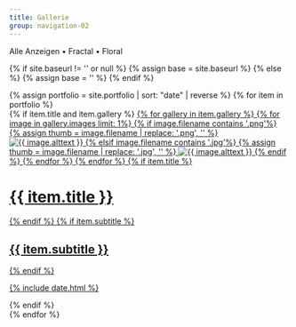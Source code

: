 ```yaml
---
title: Gallerie
group: navigation-02
---
```

<div class="filtering">
    <span class="filter" data-filter="all">Alle Anzeigen</span> &bull;
    <span class="filter" data-filter=".fractal">Fractal</span> &bull;
    <span class="filter" data-filter=".floral">Floral</span>
</div>

{% if site.baseurl != '' or null %}
    {% assign base = site.baseurl %}
{% else %}
    {% assign base = '' %}
{% endif %}

<div class="portfolio-wrapper" id="container">
    {% assign portfolio = site.portfolio | sort: "date" | reverse %}
    {% for item in portfolio %}
        <div class="item-wrapper mix {{ item.category }}">
            {% if item.title and item.gallery %}
                <a href="{{ item.url | remove: '/index.html' | prepend: base }}">
                    {% for gallery in item.gallery %}
                        {% for image in gallery.images limit: 1%}
                            {% if image.filename contains '.png'%}
                                {% assign thumb = image.filename | replace: '.png', '' %}
                                <img src="{{ site.img_dir | prepend: base }}/{{ thumb | append: '-450x450.png' }}" alt="{{ image.alttext }}">
                            {% elsif image.filename contains '.jpg'%}
                                {% assign thumb = image.filename | replace: '.jpg', '' %}
                                <img src="{{ site.img_dir | prepend: base }}/{{ thumb | append: '-450x450.jpg' }}" alt="{{ image.alttext }}">
                            {% endif %}
                        {% endfor %}
                    {% endfor %}
                    {% if item.title %}
                        <h1>{{ item.title }}</h1>
                    {% endif %}
                    {% if item.subtitle %}
                        <h2 class="subtitle">{{ item.subtitle }}</h2>
                    {% endif %}
                        <p>{% include date.html %}</p>
                </a>
            {% endif %}
        </div>
    {% endfor %}
</div>

